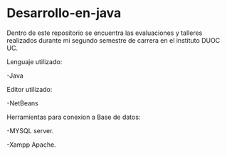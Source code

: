 # Desarrollo-en-java

Dentro de este repositorio se encuentra las evaluaciones y talleres realizados durante mi segundo semestre de carrera en el instituto DUOC UC.

Lenguaje utilizado:

  -Java

Editor utilizado:

  -NetBeans
  
Herramientas para conexion a Base de datos:

  -MYSQL server.
  
  -Xampp Apache.
